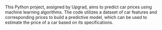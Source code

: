 This Python project, assigned by Upgrad, aims to predict car prices using machine learning algorithms. The code utilizes a dataset of car features and corresponding prices to build a predictive model, which can be used to estimate the price of a car based on its specifications.

